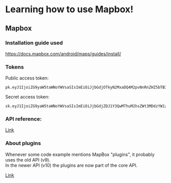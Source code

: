 # Learning how to use Mapbox!

## Mapbox

### Installation guide used

https://docs.mapbox.com/android/maps/guides/install/

### Tokens

Public access token:
```
pk.eyJ1IjoiZG9yaW5taWNoYWVsaSIsImEiOiJjbGdjOTkyN2MxaDQ4M2pvNnRnZHZ5bTB3In0.MzwD06EklMmKoV2IAOH3xQ
```

Secret access token:
```
sk.eyJ1IjoiZG9yaW5taWNoYWVsaSIsImEiOiJjbGdjZDJ1Y3QwMThuM2hsZWt3MDdzYW1zIn0.fYflhkOpOYREpWdTXwP1CQ
```

### API reference:

[Link](https://docs.mapbox.com/android/maps/api/10.12.1/)

### About plugins

Whenever some code example mentions MapBox "plugins", it probably uses the old API (v9).  
In the newer API (v10) the plugins are now part of the core API.

[Link](https://docs.mapbox.com/android/maps/guides/#mapbox-android-plugins)